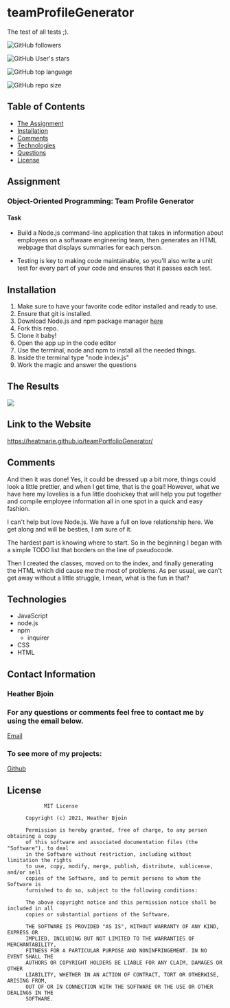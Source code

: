 # teamProfileGenerator
The test of all tests ;). 

![GitHub followers](https://img.shields.io/github/followers/HeatMarie?color=%20%20%23c0640fb4&logo=Github&logoColor=%20%20%23c0640fb4&style=for-the-badge)

![GitHub User's stars](https://img.shields.io/github/stars/HeatMarie?color=%20%20%23c0640fb4&logo=github&logoColor=%20%20%23c0640fb4&style=for-the-badge)

![GitHub top language](https://img.shields.io/github/languages/top/HeatMarie/teamProfileGenerator?color=%23c0640fb4&logo=github&logoColor=%23c0640fb4&style=for-the-badge)

![GitHub repo size](https://img.shields.io/github/repo-size/HeatMarie/teamProfileGenerator?color=%23c0640fb4&logo=github&logoColor=%20%23c0640fb4&style=for-the-badge)

  ## Table of Contents
  * [The Assignment](##Assignment)
  * [Installation](#installation)
  * [Comments](#comments)
  * [Technologies](#technologies)
  * [Questions](#questions) 
  * [License](#license)

## Assignment

### Object-Oriented Programming: Team Profile Generator 

#### Task

- Build a Node.js command-line application that takes in information about employees on a softwaare engineering team, then generates an HTML webpage that displays summaries for each person. 

- Testing is key to making code maintainable, so you'll also write a unit test for every part of your code and ensures that it passes each test. 

## Installation

1. Make sure to have your favorite code editor installed and ready to use. 
2. Ensure that git is installed. 
2. Download Node.js and npm package manager <a href="https://nodejs.org/en/" target="_blank"> here </a>
3. Fork this repo.
4. Clone it baby! 
5. Open the app up in the code editor
6. Use the terminal, node and npm to install all the needed things.
7. Inside the terminal type "node index.js" 
8. Work the magic and answer the questions

## The Results

<img src="./images/teamProfileGenerator.gif">



## Link to the Website 

https://heatmarie.github.io/teamPortfolioGenerator/


## Comments 

And then it was done! Yes, it could be dressed up a bit more, things could look a little prettier, and when I get time, that is the goal! However, what we have here my lovelies is a fun little doohickey that will help you put together and compile employee information all in one spot in a quick and easy fashion. 

I can't help but love Node.js. We have a full on love relationship here. We get along and will be besties, I am sure of it. 

The hardest part is knowing where to start. So in the beginning I began with a simple TODO list that borders on the line of pseudocode.

Then I created the classes, moved on to the index, and finally generating the HTML which did cause me the most of problems. As per usual, we can't get away without a little struggle, I mean, what is the fun in that? 


## Technologies
- JavaScript
- node.js
- npm
    - inquirer
- CSS
- HTML


## Contact Information 

### Heather Bjoin 

  ### For any questions or comments feel free to contact me by using the email below.
  
  <a href="mailto:h.m.bjoin@gmail.com">Email</a>

  ### To see more of my projects: 

  <a href="https://github.com/HeatMarie">Github</a>

## License
  
  
                MIT License

          Copyright (c) 2021, Heather Bjoin

          Permission is hereby granted, free of charge, to any person obtaining a copy
          of this software and associated documentation files (the "Software"), to deal
          in the Software without restriction, including without limitation the rights
          to use, copy, modify, merge, publish, distribute, sublicense, and/or sell
          copies of the Software, and to permit persons to whom the Software is
          furnished to do so, subject to the following conditions:

          The above copyright notice and this permission notice shall be included in all
          copies or substantial portions of the Software.

          THE SOFTWARE IS PROVIDED "AS IS", WITHOUT WARRANTY OF ANY KIND, EXPRESS OR
          IMPLIED, INCLUDING BUT NOT LIMITED TO THE WARRANTIES OF MERCHANTABILITY,
          FITNESS FOR A PARTICULAR PURPOSE AND NONINFRINGEMENT. IN NO EVENT SHALL THE
          AUTHORS OR COPYRIGHT HOLDERS BE LIABLE FOR ANY CLAIM, DAMAGES OR OTHER
          LIABILITY, WHETHER IN AN ACTION OF CONTRACT, TORT OR OTHERWISE, ARISING FROM,
          OUT OF OR IN CONNECTION WITH THE SOFTWARE OR THE USE OR OTHER DEALINGS IN THE
          SOFTWARE.




